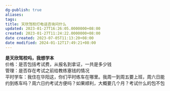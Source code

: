 ```yaml
---
dg-publish: true
aliases: 
tags: 
title: 天欣驾校打电话咨询问什么
updated: 2023-01-27T16:26:05.0000000+08:00
created: 2023-01-27T11:24:22.0000000+08:00
date created: 2023-07-05T11:13:20+08:00
date modified: 2024-01-12T17:49:21+08:00
---
```


**是天欣驾校吗，我想学本**  
价格：是否包括考试费，从报名到拿证，一共是多少钱  
管理：是否存在考试之前给教练塞钱的情况  
平时学车：我住在华阳这，你们平时练车在哪里。我周一到周五要上班，周六日能约到练车吗？周六日约考试方便吗？如果顺利，大概要几个月？考试什么的包不包
